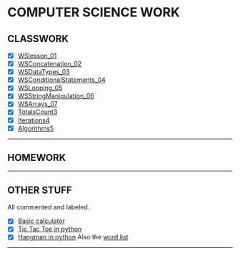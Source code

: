# COMPUTER SCIENCE WORK

## CLASSWORK

- [x] [WSlesson_01](https://github.com/Techn0Ninja27/school/blob/main/python/calc.py)
- [x] [WSConcatenation_02](https://github.com/Techn0Ninja27/school/blob/main/python/concatenation.py)
- [x] [WSDataTypes_03](https://github.com/Techn0Ninja27/school/blob/main/python/wsdatatypes.py)
- [x] [WSConditionalStatements_04](https://github.com/Techn0Ninja27/school/blob/main/python/conditional_statements.py)
- [x] [WSLooping_05](https://github.com/Techn0Ninja27/school/blob/main/python/loops.py)
- [x] [WSStringManipulation_06](https://github.com/Techn0Ninja27/school/blob/main/python/stringstuff.py)
- [x] [WSArrays_07](https://github.com/Techn0Ninja27/school/blob/main/python/arrays.py)
- [x] [TotalsCount3](https://github.com/Techn0Ninja27/school/blob/main/python/counting_thingy.py)
- [x] [Iterations4](https://github.com/Techn0Ninja27/school/blob/main/python/iterations.py)
- [x] [Algorithms5](https://github.com/Techn0Ninja27/school/blob/main/python/algorithm5.py)

---
## HOMEWORK


---

## OTHER STUFF

All commented and labeled.

- [x] [Basic calculator](https://github.com/Techn0Ninja27/school/blob/main/python/calc.py)
- [x] [Tic Tac Toe in python](https://github.com/Techn0Ninja27/school/blob/main/python/tictactoe.py)
- [x] [Hangman in python](https://github.com/Techn0Ninja27/school/blob/main/python/hangman/hangman.py) Also the [word list](https://github.com/Techn0Ninja27/school/blob/main/python/hangman/words.txt)
---
